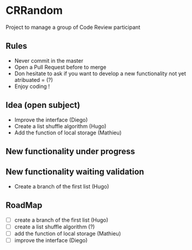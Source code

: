 # CRRandom
Project to manage a group of Code Review participant

## Rules
* Never commit in the master
* Open a Pull Request before to merge
* Don hesitate to ask if you want to develop a new functionality not yet atribuated = (?)
* Enjoy coding !

## Idea (open subject)
* Improve the interface (Diego)
* Create a list shuffle algorithm (Hugo)
* Add the function of local storage (Mathieu)

## New functionality under progress

## New functionality waiting validation
* Create a branch of the first list (Hugo)

## RoadMap
- [ ] create a branch of the first list (Hugo)
- [ ] create a list shuffle algorithm (?)
- [ ] add the function of local storage (Mathieu)
- [ ] improve the interface (Diego)
